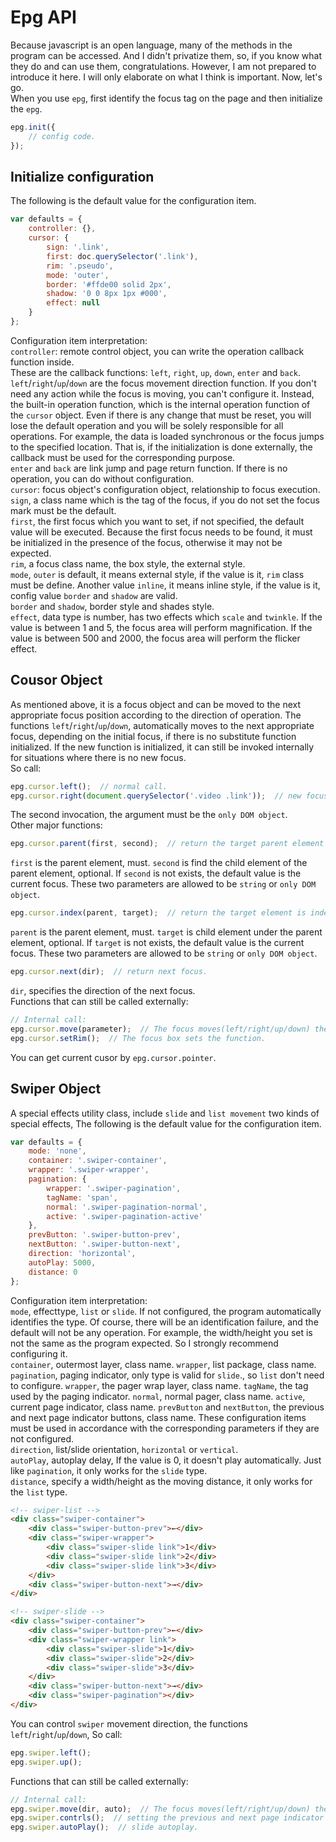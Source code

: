 # Epg API
Because javascript is an open language, many of the methods in the program can be accessed. And I didn't privatize them, so, if you know what they do and can use them, congratulations. However, I am not prepared to introduce it here. I will only elaborate on what I think is important. Now, let's go.<br>
When you use `epg`, first identify the focus tag on the page and then initialize the `epg`.
```javascript
epg.init({
	// config code.
});
```

## Initialize configuration
The following is the default value for the configuration item.
```javascript
var defaults = {
	controller: {},
	cursor: {
		sign: '.link',
		first: doc.querySelector('.link'),
		rim: '.pseudo',
		mode: 'outer',
		border: '#ffde00 solid 2px',
		shadow: '0 0 8px 1px #000',
		effect: null
	}
};
```
Configuration item interpretation:<br>
`controller`: remote control object, you can write the operation callback function inside.<br>
These are the callback functions: `left`, `right`, `up`, `down`, `enter` and `back`. `left`/`right`/`up`/`down` are the focus movement direction function. If you don't need any action while the focus is moving, you can't configure it. Instead, the built-in operation function, which is the internal operation function of the `cursor` object. Even if there is any change that must be reset, you will lose the default operation and you will be solely responsible for all operations. For example, the data is loaded synchronous or the focus jumps to the specified location. That is, if the initialization is done externally, the callback must be used for the corresponding purpose. <br>
`enter` and `back` are link jump and page return function. If there is no operation, you can do without configuration.<br>
`cursor`: focus object's configuration object, relationship to focus execution.<br>
`sign`, a class name which is the tag of the focus, if you do not set the focus mark must be the default.<br>
`first`, the first focus which you want to set, if not specified, the default value will be executed. Because the first focus needs to be found, it must be initialized in the presence of the focus, otherwise it may not be expected.<br>
`rim`, a focus class name, the box style, the external style.<br>
`mode`, `outer` is default, it means external style, if the value is it, `rim` class must be define. Another value `inline`, it means inline style, if the value is it, config value `border` and `shadow` are valid.<br>
`border` and `shadow`, border style and shades style.<br>
`effect`, data type is number, has two effects which `scale` and `twinkle`. If the value is between 1 and 5, the focus area will perform magnification. If the value is between 500 and 2000, the focus area will perform the flicker effect. 

## Cousor Object
As mentioned above, it is a focus object and can be moved to the next appropriate focus position according to the direction of operation. The functions `left`/`right`/`up`/`down`, automatically moves to the next appropriate focus, depending on the initial focus, if there is no substitute function initialized. If the new function is initialized, it can still be invoked internally for situations where there is no new focus.<br>
So call:
```javascript
epg.cursor.left();  // normal call.
epg.cursor.right(document.querySelector('.video .link'));  // new focus.
```
The second invocation, the argument must be the `only DOM object`.<br>
Other major functions:
```javascript
epg.cursor.parent(first, second);  // return the target parent element exists.
```
`first` is the parent element, must. `second` is find the child element of the parent element, optional. If `second` is not exists, the default value is the current focus. These two parameters are allowed to be `string` or `only DOM object`.
```javascript
epg.cursor.index(parent, target);  // return the target element is indexed by the parent element.
```
`parent` is the parent element, must. `target` is child element under the parent element, optional. If `target` is not exists, the default value is the current focus. These two parameters are allowed to be `string` or `only DOM object`.
```javascript
epg.cursor.next(dir);  // return next focus.
```
`dir`, specifies the direction of the next focus.<br>
Functions that can still be called externally:
```javascript
// Internal call:
epg.cursor.move(parameter);  // The focus moves(left/right/up/down) the underlying call function.
epg.cursor.setRim();  // The focus box sets the function.
```
You can get current cusor by `epg.cursor.pointer`.

## Swiper Object
A special effects utility class, include `slide` and `list movement` two kinds of special effects, The following is the default value for the configuration item.
```javascript
var defaults = {
	mode: 'none',
	container: '.swiper-container',
	wrapper: '.swiper-wrapper',
	pagination: {
		wrapper: '.swiper-pagination',
		tagName: 'span',
		normal: '.swiper-pagination-normal',
		active: '.swiper-pagination-active'
	},
	prevButton: '.swiper-button-prev',
	nextButton: '.swiper-button-next',
	direction: 'horizontal',
	autoPlay: 5000,
	distance: 0
};
```
Configuration item interpretation:<br>
`mode`, effecttype, `list` or `slide`. If not configured, the program automatically identifies the type. Of course, there will be an identification failure, and the default will not be any operation. For example, the width/height you set is not the same as the program expected. So I strongly recommend configuring it.<br>
`container`, outermost layer, class name. `wrapper`, list package, class name. `pagination`, paging indicator, only type is valid for `slide`., so `list` don't need to configure. `wrapper`, the pager wrap layer, class name. `tagName`, the tag used by the paging indicator. `normal`, normal pager, class name. `active`, current page indicator, class name. `prevButton` and `nextButton`, the previous and next page indicator buttons, class name. These configuration items must be used in accordance with the corresponding parameters if they are not configured.<br>
`direction`, list/slide orientation, `horizontal` or `vertical`.<br>
`autoPlay`, autoplay delay, If the value is 0, it doesn't play automatically. Just like `pagination`, it only works for the `slide` type.<br>
`distance`, specify a width/height as the moving distance, it only works for the `list` type.<br>
```html
<!-- swiper-list -->
<div class="swiper-container">
	<div class="swiper-button-prev">←</div>
	<div class="swiper-wrapper">
		<div class="swiper-slide link">1</div>
		<div class="swiper-slide link">2</div>
		<div class="swiper-slide link">3</div>
	</div>
	<div class="swiper-button-next">→</div>
</div>

<!-- swiper-slide -->
<div class="swiper-container">
	<div class="swiper-button-prev">←</div>
	<div class="swiper-wrapper link">
		<div class="swiper-slide">1</div>
		<div class="swiper-slide">2</div>
		<div class="swiper-slide">3</div>
	</div>
	<div class="swiper-button-next">→</div>
	<div class="swiper-pagination"></div>
</div>
```
You can control `swiper` movement direction, the functions `left`/`right`/`up`/`down`, So call:
```javascript
epg.swiper.left(); 
epg.swiper.up();
```
Functions that can still be called externally:
```javascript
// Internal call: 
epg.swiper.move(dir, auto);  // The focus moves(left/right/up/down) the underlying call function.
epg.swiper.contrls();  // setting the previous and next page indicator buttons.
epg.swiper.autoPlay();  // slide autoplay.
```